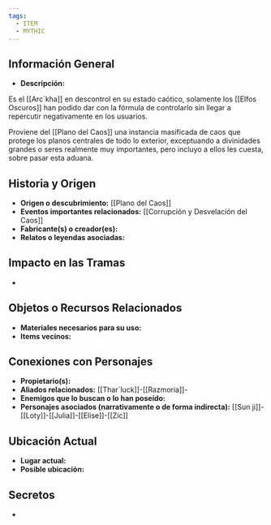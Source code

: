 ```yaml
---
tags:
  - ITEM
  - MYTHIC
---
```

## Información General
- **Descripción:**

Es el [[Arc´kha]] en descontrol en su estado caótico, solamente los [[Elfos Oscuros]] han podido dar con la fórmula de controlarlo sin llegar a repercutir negativamente en los usuarios.

Proviene del [[Plano del Caos]] una instancia masificada de caos que protege los planos centrales de todo lo exterior, exceptuando a divinidades grandes o seres realmente muy importantes, pero incluyo a ellos les cuesta, sobre pasar esta aduana.

## Historia y Origen
- **Origen o descubrimiento:** [[Plano del Caos]]
- **Eventos importantes relacionados:** [[Corrupción y Desvelación del Caos]]
- **Fabricante(s) o creador(es):**
- **Relatos o leyendas asociadas:**

## Impacto en las Tramas
- 

## Objetos o Recursos Relacionados
- **Materiales necesarios para su uso:**
- **Items vecinos:**

## Conexiones con Personajes
- **Propietario(s):**
- **Aliados relacionados:** [[Thar´luck]]-[[Razmoria]]-
- **Enemigos que lo buscan o lo han poseído:**
- **Personajes asociados (narrativamente o de forma indirecta):** [[Sun ji]]-[[Loty]]-[[Julia]]-[[Elise]]-[[Zic]]

## Ubicación Actual
- **Lugar actual:**
- **Posible ubicación:**

## Secretos
- 